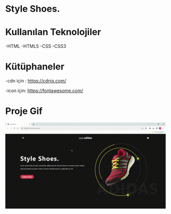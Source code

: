 <h1>Style Shoes.</h1>




 <h1>Kullanılan Teknolojiler</h1>


 -HTML
 -HTML5
 -CSS
 -CSS3


 <h1>Kütüphaneler</h1>

 -cdn için : https://cdnjs.com/

 -icon için: https://fontawesome.com/



 <h1>Proje Gif</h1>
 <img src="/Document-Google-Chrome-2023-09-25-16-00-59.gif"/>

